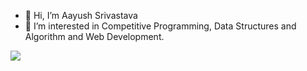 - 👋 Hi, I’m Aayush Srivastava
- 👀 I’m interested in Competitive Programming, Data Structures and Algorithm and Web Development.
<!---
- 🌱 I’m currently learning ...
- 💞️ I’m looking to collaborate on ...
- 📫 How to reach me ...


srivastava0001/srivastava0001 is a ✨ special ✨ repository because its `README.md` (this file) appears on your GitHub profile.
You can click the Preview link to take a look at your changes.
--->
![](https://komarev.com/ghpvc/?username=srivastava0001)
